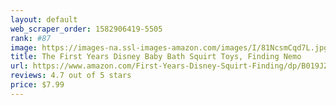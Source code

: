 ```yaml
---
layout: default 
﻿web_scraper_order: 1582906419-5505
rank: #87
image: https://images-na.ssl-images-amazon.com/images/I/81NcsmCqd7L.jpg
title: The First Years Disney Baby Bath Squirt Toys, Finding Nemo
url: https://www.amazon.com/First-Years-Disney-Squirt-Finding/dp/B019JZORJ6/ref=zg_mw_baby-products_87?_encoding=UTF8&psc=1&refRID=DDWM5Y6YAF3RS98T1NAA
reviews: 4.7 out of 5 stars
price: $7.99 
---
```

